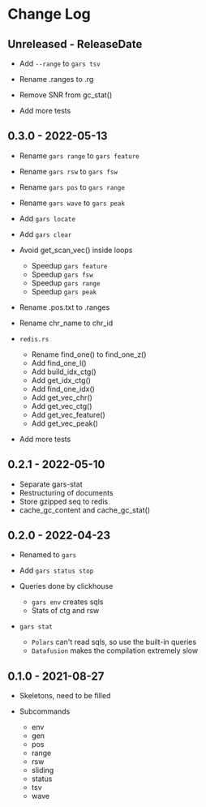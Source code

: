 # Change Log

## Unreleased - ReleaseDate

* Add `--range` to `gars tsv`

* Rename .ranges to .rg

* Remove SNR from gc_stat()

* Add more tests

## 0.3.0 - 2022-05-13

* Rename `gars range` to `gars feature`
* Rename `gars rsw` to `gars fsw`
* Rename `gars pos` to `gars range`
* Rename `gars wave` to `gars peak`
* Add `gars locate`
* Add `gars clear`

* Avoid get_scan_vec() inside loops
    * Speedup `gars feature`
    * Speedup `gars fsw`
    * Speedup `gars range`
    * Speedup `gars peak`

* Rename .pos.txt to .ranges
* Rename chr_name to chr_id

* `redis.rs`
    * Rename find_one() to find_one_z()
    * Add find_one_l()
    * Add build_idx_ctg()
    * Add get_idx_ctg()
    * Add find_one_idx()
    * Add get_vec_chr()
    * Add get_vec_ctg()
    * Add get_vec_feature()
    * Add get_vec_peak()

* Add more tests

## 0.2.1 - 2022-05-10

* Separate gars-stat
* Restructuring of documents
* Store gzipped seq to redis
* cache_gc_content and cache_gc_stat()

## 0.2.0 - 2022-04-23

* Renamed to `gars`

* Add `gars status stop`

* Queries done by clickhouse
    * `gars env` creates sqls
    * Stats of ctg and rsw

* `gars stat`
    * `Polars` can't read sqls, so use the built-in queries
    * `Datafusion` makes the compilation extremely slow

## 0.1.0 - 2021-08-27

* Skeletons, need to be filled

* Subcommands
    * env
    * gen
    * pos
    * range
    * rsw
    * sliding
    * status
    * tsv
    * wave
